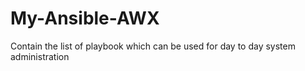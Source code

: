 # My-Ansible-AWX
Contain the list of playbook which can be used for day to day system administration
